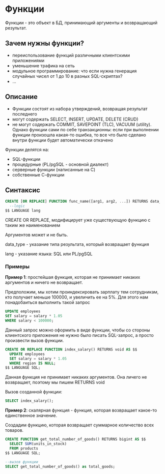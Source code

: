 # Функции

Функции - это объект в БД, принимающий аргументы и возвращающий результат.

## Зачем нужны функции?

* переиспользование функций различными клиентскими приложениями
* уменьшение трафика на сеть
* модульное программирование: что если нужна генерация случайных чисел от 1 до 10 в разных SQL-скриптах?
* ...

## Описание

* Функции состоят из набора утверждений, возвращая результат последнего
* могут содержать SELECT, INSERT, UPDATE, DELETE (CRUD)
* не могут содержать COMMIT, SAVEPOINT (TLC), VACUUM (utility). Однако функции сами по себе транзакционны: если при выполнении функции произошла какая-то ошибка, то все что было сделано внутри функции будет автоматически откачено

Функции делятся на:

* SQL-функции
* процедурные (PL/pgSQL - основной диалект)
* серверные функции (написанные на C)
* собственные С-функции

## Синтаксис

```sql
CREATE [OR REPLACE] FUNCTION func_name([arg1, arg2, ...]) RETURNS data_type AS $$
  --logic
$$ LANGUAGE lang
```

CREATE OR REPLACE, модифицирует уже существующую функцию с таким же наименованием

Аргументов может и не быть.

data_type - указание типа результата, который возвращает функция

lang - указание языка: SQL или PL/pgSQL

### Примеры

__Пример 1__: простейшая функция, которая не принимает никаких аргументов и ничего не возвращает.

Предположим, мы хотим проиндексировать зарплату тем сотрудникам, кто получает меньше 100000, и увеличить ее на 5%. Для этого нам понадобаиться выполнить такой запрос

```sql
UPDATE employees
SET salary = salary * 1.05
WHERE salary < 100000;
```

Данный запрос можно оформить в виде функции, чтобы со стороны клиентского приложения не нужно было писать SQL-запрос, а просто произвести вызов функции.

```sql
CREATE OR REPLACE FUNCTION index_salary() RETURNS void AS $$
  UPDATE employees
  SET salary = salary * 1.05
  WHERE region IS NULL;
$$ LANGUAGE SQL;
```

Данная функция не принимает никаких аргументов. Она личего не возвращает, поэтому мы пишем RETURNS void

Вызов созданной функции:

```sql
SELECT index_salary();
```

__Пример 2__: скалярная функция - функция, которая возвращает какое-то единственное значение.

Создадим функцию, которая возвращает суммарное количество всех товаров.

```sql
CREATE FUNCTION get_total_number_of_goods() RETURNS bigint AS $$
  SELECT SUM(units_in_stock)
  FROM products
$$ LANGUAGE SQL;

--вызов функции
SELECT get_total_number_of_goods() as total_goods;
```
